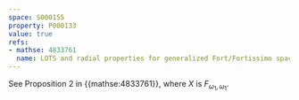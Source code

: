 ```yaml
---
space: S000155
property: P000133
value: true
refs:
- mathse: 4833761
  name: LOTS and radial properties for generalized Fort/Fortissimo spaces
---
```


See Proposition 2 in {{mathse:4833761}}, where $X$ is $F_{\omega_1,\omega_1}$.
